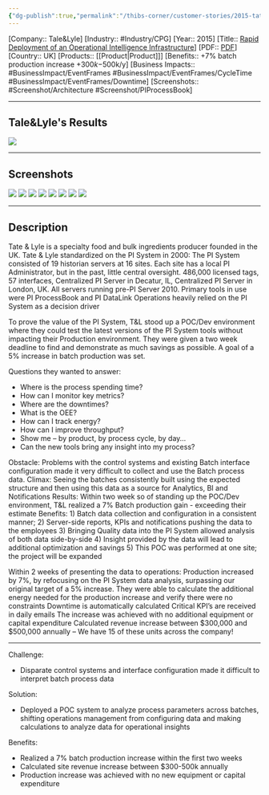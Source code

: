 ```yaml
---
{"dg-publish":true,"permalink":"/thibs-corner/customer-stories/2015-tate-and-lyle-rapid-deployment-of-an-operational-intelligence-infrastructure/","noteIcon":""}
---
```


[Company:: Tale&Lyle]
[Industry:: #Industry/CPG]
[Year:: 2015]
[Title:: [Rapid Deployment of an Operational Intelligence Infrastructure](https://resources.osisoft.com/presentations/rapid-deployment-of-an-operational-intelligence-infrastructure/)]
[PDF:: [PDF](https://cdn.osisoft.com/corp/en/media/presentations/2015/UsersConference2015/PDF/UsersConference2015_TateLyle_MasseyGopalGopalkrishnan_RapidDeploymentofanOperationalIntelligenceInfrastructure.pdf)]
[Country:: UK]
[Products:: [[Product\|Product]]]
[Benefits:: +7% batch production increase +$300k-$500k/y]
[Business Impacts:: #BusinessImpact/EventFrames #BusinessImpact/EventFrames/CycleTime  #BusinessImpact/EventFrames/Downtime]
[Screenshots:: #Screenshot/Architecture #Screenshot/PIProcessBook]

---
## Tale&Lyle's Results
![](https://i.imgur.com/QMULitw.png)

---
## Screenshots
![](https://i.imgur.com/DAq30DN.png)
![](https://i.imgur.com/O76irtW.png)
![](https://i.imgur.com/4PA1zim.png)
![](https://i.imgur.com/Vy4Z6Km.png)
![](https://i.imgur.com/3W8ahC2.png)
![](https://i.imgur.com/nFWbqTS.png)
![](https://i.imgur.com/S7SuKqz.png)
![](https://i.imgur.com/MPUdHcL.png)


---
## Description
Tate & Lyle is a specialty food and bulk ingredients producer founded in the UK. 
Tate & Lyle standardized on the PI System in 2000: The PI System consisted of 19 historian servers at 16 sites. Each site has a local PI Administrator, but in the past, little central oversight. 486,000 licensed tags, 57 interfaces, Centralized PI Server in Decatur, IL, Centralized PI Server in London, UK. All servers running pre-PI Server 2010. Primary tools in use were PI ProcessBook and PI DataLink 
Operations heavily relied on the PI System as a decision driver

To prove the value of the PI System, T&L stood up a POC/Dev environment where they could test the latest versions of the PI System tools without impacting their Production environment.  They were given a two week deadline to find and demonstrate as much savings as possible. A goal of a 5% increase in batch production was set. 

Questions they wanted to answer:
- Where is the process spending time? 
- How can I monitor key metrics? 
- Where are the downtimes? 
- What is the OEE? 
- How can I track energy? 
- How can I improve throughput? 
- Show me – by product, by process cycle, by day… 
- Can the new tools bring any insight into my process?


Obstacle:  Problems with the control systems and existing Batch interface configuration made it very difficult to collect and use the Batch process data.
   Climax:  Seeing the batches consistently built using the expected structure and then using this data as a source for Analytics, BI and Notifications
   Results:  Within two week so of standing up the POC/Dev environment, T&L realized a 7% Batch production gain - exceeding their estimate
 Benefits:  1) Batch data collection and configuration in a consistent manner;
                  2) Server-side reports, KPIs and notifications pushing the data to the employees
                  3) Bringing Quality data into the PI System allowed analysis of both data side-by-side
                  4) Insight provided by the data will lead to additional optimization and savings
                  5) This POC was performed at one site; the project will be expanded 

Within 2 weeks of presenting the data to operations:
Production increased by 7%, by refocusing on the PI System data analysis, surpassing our original target of a 5% increase. 
They were able to calculate the additional energy needed for the production increase and verify there were no constraints 
Downtime is automatically calculated 
Critical KPI’s are received in daily emails 
The increase was achieved with no additional equipment or capital expenditure 
Calculated revenue increase between $300,000 and $500,000 annually – We have 15 of these units across the company!

-------------------------------------------------------

Challenge:
- Disparate control systems and interface configuration made it difficult to interpret batch process data

Solution:
- Deployed a POC system to analyze process parameters across batches, shifting operations management from configuring data and making calculations to analyze data for operational insights

Benefits:
- Realized a 7% batch production increase within the first two weeks
- Calculated site revenue increase between $300-500k annually
- Production increase was achieved with no new equipment or capital expenditure



